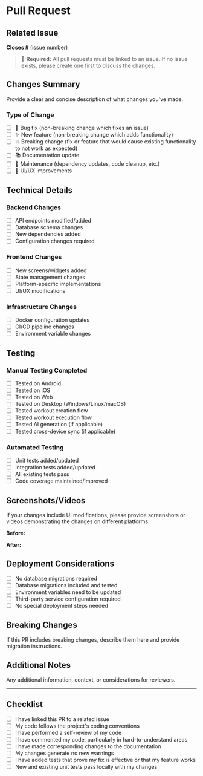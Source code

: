 # Pull Request

## Related Issue
**Closes #** (issue number)

> 🚨 **Required:** All pull requests must be linked to an issue. If no issue exists, please create one first to discuss the changes.

## Changes Summary
Provide a clear and concise description of what changes you've made.

### Type of Change
- [ ] 🐛 Bug fix (non-breaking change which fixes an issue)
- [ ] ✨ New feature (non-breaking change which adds functionality)
- [ ] 💥 Breaking change (fix or feature that would cause existing functionality to not work as expected)
- [ ] 📚 Documentation update
- [ ] 🔧 Maintenance (dependency updates, code cleanup, etc.)
- [ ] 🎨 UI/UX improvements

## Technical Details

### Backend Changes
- [ ] API endpoints modified/added
- [ ] Database schema changes
- [ ] New dependencies added
- [ ] Configuration changes required

### Frontend Changes
- [ ] New screens/widgets added
- [ ] State management changes
- [ ] Platform-specific implementations
- [ ] UI/UX modifications

### Infrastructure Changes
- [ ] Docker configuration updates
- [ ] CI/CD pipeline changes
- [ ] Environment variable changes

## Testing

### Manual Testing Completed
- [ ] Tested on Android
- [ ] Tested on iOS
- [ ] Tested on Web
- [ ] Tested on Desktop (Windows/Linux/macOS)
- [ ] Tested workout creation flow
- [ ] Tested workout execution flow
- [ ] Tested AI generation (if applicable)
- [ ] Tested cross-device sync (if applicable)

### Automated Testing
- [ ] Unit tests added/updated
- [ ] Integration tests added/updated
- [ ] All existing tests pass
- [ ] Code coverage maintained/improved

## Screenshots/Videos
If your changes include UI modifications, please provide screenshots or videos demonstrating the changes on different platforms.

**Before:**
<!-- Add screenshots/videos of the current state -->

**After:**
<!-- Add screenshots/videos of your changes -->

## Deployment Considerations
- [ ] No database migrations required
- [ ] Database migrations included and tested
- [ ] Environment variables need to be updated
- [ ] Third-party service configuration required
- [ ] No special deployment steps needed

## Breaking Changes
If this PR includes breaking changes, describe them here and provide migration instructions.

## Additional Notes
Any additional information, context, or considerations for reviewers.

---

## Checklist
- [ ] I have linked this PR to a related issue
- [ ] My code follows the project's coding conventions
- [ ] I have performed a self-review of my code
- [ ] I have commented my code, particularly in hard-to-understand areas
- [ ] I have made corresponding changes to the documentation
- [ ] My changes generate no new warnings
- [ ] I have added tests that prove my fix is effective or that my feature works
- [ ] New and existing unit tests pass locally with my changes
